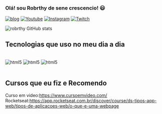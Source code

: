 ### Olá! sou Robrthy de sene crescencio! 😃

[![blog](https://img.shields.io/website?label=SujeitoProgramador.com&style=the-bagde&url=https://sujeitoprogramador.com/)](http://sujeitoprogramador.com)
[![Youtube](https://img.shields.io/badge/Youtube-FF0000?style=for-the-badge&logo=youtube&logoColor=white)](https://youtube.com/c/sujeitoprogramador)
[![Instagram](https://img.shields.io/badge/Instagram-E4405F?style=for-the-badge&logo=instagram&logoColor=white)](https://instagram.com/sujeitoprogramador)
[![Twitch](https://img.shields.io/badge/Twitch-9146FF?style=for-the-badge&logo=twitch&logo=white)](https://twitch.tv/fragabr)



![robrthy GitHub stats](https://github-readme-stats.vercel.app/api?username=robrthy&show_icons=true&theme=radical)


## Tecnologias que uso no meu dia a dia

<div style="display: inlaine_block"><br/>
    <img align="center" alt="html5" src="https://img.shields.io/badge/HTML5-E34F26?style=for-the-badge&logo=html5&logoColor=white">
    <img align="center" alt="html5" src="https://img.shields.io/badge/CSS3-1572B6?style=for-the-badge&logo=css3&logoColor=white">
    <img align="center" alt="html5" src="https://img.shields.io/badge/JavaScript-F7DF1E?style=for-the-badge&logo=javascript&logoColor=black">
</div><br>

## Cursos que eu fiz e Recomendo
Curso em video:https://www.cursoemvideo.com/ <br>
Rocketseat:https://app.rocketseat.com.br/discover/course/ds-tipos-app-web/tipos-de-aplicacoes-web/o-que-e-uma-webpage
